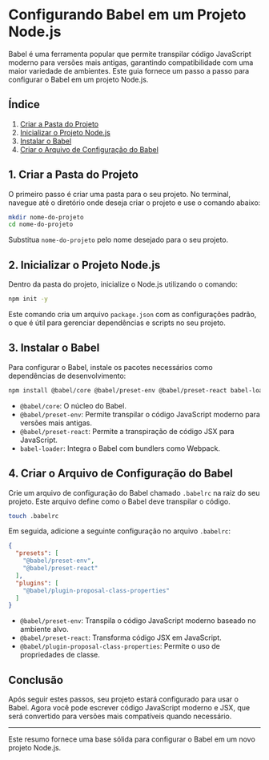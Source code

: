 


# Configurando Babel em um Projeto Node.js

Babel é uma ferramenta popular que permite transpilar código JavaScript moderno para versões mais antigas, garantindo compatibilidade com uma maior variedade de ambientes. Este guia fornece um passo a passo para configurar o Babel em um projeto Node.js.

## Índice

1. [Criar a Pasta do Projeto](#1-criar-a-pasta-do-projeto)
2. [Inicializar o Projeto Node.js](#2-inicializar-o-projeto-nodejs)
3. [Instalar o Babel](#3-instalar-o-babel)
4. [Criar o Arquivo de Configuração do Babel](#4-criar-o-arquivo-de-configuração-do-babel)

## 1. Criar a Pasta do Projeto

O primeiro passo é criar uma pasta para o seu projeto. No terminal, navegue até o diretório onde deseja criar o projeto e use o comando abaixo:

```bash
mkdir nome-do-projeto
cd nome-do-projeto
```

Substitua `nome-do-projeto` pelo nome desejado para o seu projeto.

## 2. Inicializar o Projeto Node.js

Dentro da pasta do projeto, inicialize o Node.js utilizando o comando:

```bash
npm init -y
```

Este comando cria um arquivo `package.json` com as configurações padrão, o que é útil para gerenciar dependências e scripts no seu projeto.

## 3. Instalar o Babel

Para configurar o Babel, instale os pacotes necessários como dependências de desenvolvimento:

```bash
npm install @babel/core @babel/preset-env @babel/preset-react babel-loader -D
```

- `@babel/core`: O núcleo do Babel.
- `@babel/preset-env`: Permite transpilar o código JavaScript moderno para versões mais antigas.
- `@babel/preset-react`: Permite a transpiração de código JSX para JavaScript.
- `babel-loader`: Integra o Babel com bundlers como Webpack.

## 4. Criar o Arquivo de Configuração do Babel

Crie um arquivo de configuração do Babel chamado `.babelrc` na raiz do seu projeto. Este arquivo define como o Babel deve transpilar o código.

```bash
touch .babelrc
```

Em seguida, adicione a seguinte configuração no arquivo `.babelrc`:

```json
{
  "presets": [
    "@babel/preset-env",
    "@babel/preset-react"
  ],
  "plugins": [
    "@babel/plugin-proposal-class-properties"
  ]
}
```

- `@babel/preset-env`: Transpila o código JavaScript moderno baseado no ambiente alvo.
- `@babel/preset-react`: Transforma código JSX em JavaScript.
- `@babel/plugin-proposal-class-properties`: Permite o uso de propriedades de classe.

## Conclusão

Após seguir estes passos, seu projeto estará configurado para usar o Babel. Agora você pode escrever código JavaScript moderno e JSX, que será convertido para versões mais compatíveis quando necessário.

--- 

Este resumo fornece uma base sólida para configurar o Babel em um novo projeto Node.js.